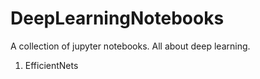 # DeepLearningNotebooks
A collection of jupyter notebooks. All about deep learning.

1. EfficientNets
